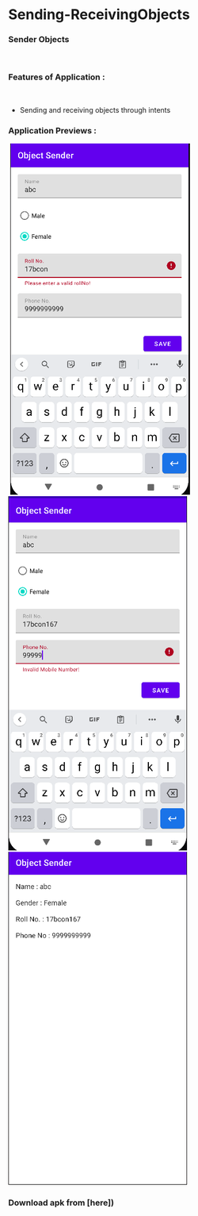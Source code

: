 # Sending-ReceivingObjects
### Sender Objects
​
### Features of Application :
​
- Sending and receiving objects through intents
​
### Application Previews :
​
![1..png](https://github.com/priyal-gopawat/Storage/blob/main/Sending%20Objects/1..png)
​
![2..png](https://github.com/priyal-gopawat/Storage/blob/main/Sending%20Objects/2..png)
​
![3..png](https://github.com/priyal-gopawat/Storage/blob/main/Sending%20Objects/3..png)
​
### Download apk from [here])
